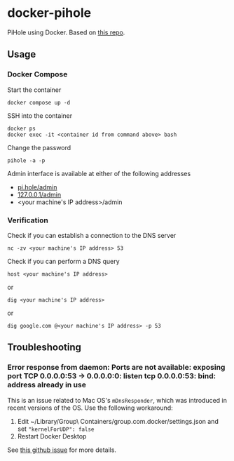 # docker-pihole

PiHole using Docker. Based on [this repo](https://github.com/pi-hole/docker-pi-hole/).

## Usage

### Docker Compose

Start the container

```
docker compose up -d
```

SSH into the container

```
docker ps
docker exec -it <container id from command above> bash
```

Change the password

```
pihole -a -p
```

Admin interface is available at either of the following addresses
- [pi.hole/admin](pi.hole/admin)
- [127.0.0.1/admin](127.0.0.1/admin)
- <your machine's IP address>/admin

### Verification

Check if you can establish a connection to the DNS server

```
nc -zv <your machine's IP address> 53
```

Check if you can perform a DNS query

```
host <your machine's IP address>
```

or

```
dig <your machine's IP address>
```

or

```
dig google.com @<your machine's IP address> -p 53
```

## Troubleshooting

### Error response from daemon: Ports are not available: exposing port TCP 0.0.0.0:53 -> 0.0.0.0:0: listen tcp 0.0.0.0:53: bind: address already in use

This is an issue related to Mac OS's `mDnsResponder`, which was introduced in
recent versions of the OS. Use the following workaround:

1. Edit ~/Library/Group\ Containers/group.com.docker/settings.json and set
  `"kernelForUDP": false`
2. Restart Docker Desktop

See [this github issue](https://github.com/docker/for-mac/issues/7008#issuecomment-17468457430)
for more details.
